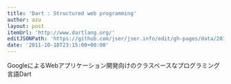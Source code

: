 ```yaml
---
title: 'Dart : Structured web programming'
author: azu
layout: post
itemUrl: 'http://www.dartlang.org/'
editJSONPath: 'https://github.com/jser/jser.info/edit/gh-pages/data/2011/10/index.json'
date: '2011-10-18T23:15:00+00:00'
---
```

GoogleによるWebアプリケーション開発向けのクラスベースなプログラミング言語Dart
